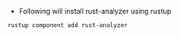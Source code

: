 - Following will install rust-analyzer using rustup

```shell
rustup component add rust-analyzer
```